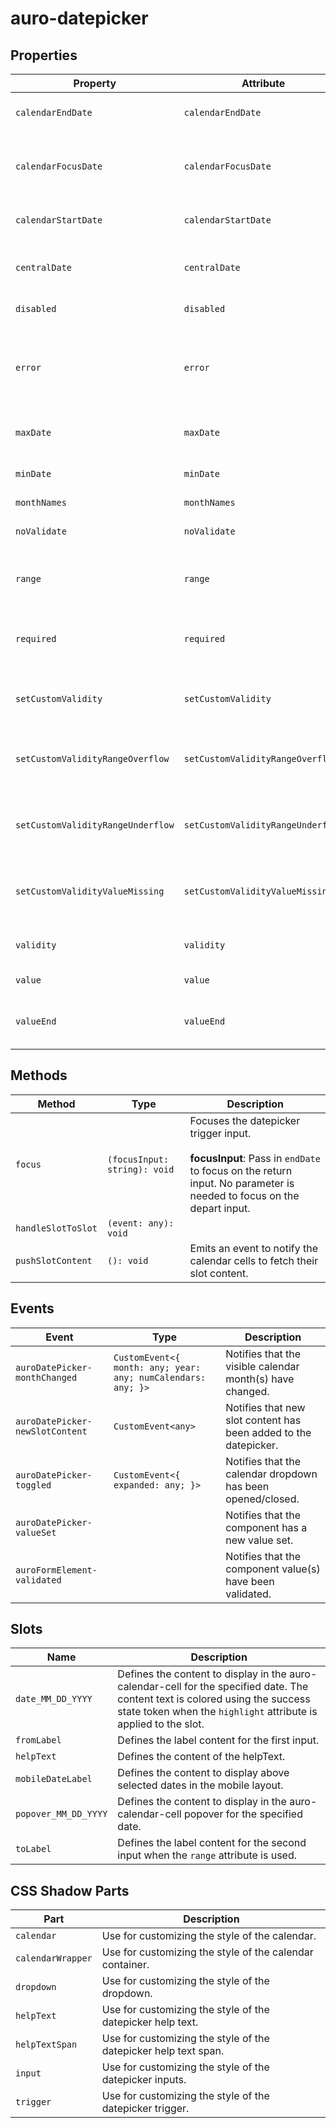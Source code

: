 # auro-datepicker

## Properties

| Property                          | Attribute                         | Type      | Default                                          | Description                                      |
|-----------------------------------|-----------------------------------|-----------|--------------------------------------------------|--------------------------------------------------|
| `calendarEndDate`                 | `calendarEndDate`                 | `String`  | "undefined"                                      | The last date that may be displayed in the calendar |
| `calendarFocusDate`               | `calendarFocusDate`               | `String`  | "value"                                          | The date that will first be visually rendered to the user in the calendar. |
| `calendarStartDate`               | `calendarStartDate`               | `String`  | "undefined"                                      | The first date that may be displayed in the calendar. |
| `centralDate`                     | `centralDate`                     | `String`  |                                                  | The date that determines the currently visible month. |
| `disabled`                        | `disabled`                        | `Boolean` | false                                            | If set, disables the datepicker.                 |
| `error`                           | `error`                           | `String`  |                                                  | When defined, sets persistent validity to `customError` and sets `setCustomValidity` = attribute value. |
| `maxDate`                         | `maxDate`                         | `String`  |                                                  | Maximum date. All dates after will be disabled.  |
| `minDate`                         | `minDate`                         | `String`  |                                                  | Minimum date. All dates before will be disabled. |
| `monthNames`                      | `monthNames`                      | `array`   | ["January","February","March","April","May","June","July","August","September","October","November","December"] |                                                  |
| `noValidate`                      | `noValidate`                      | `Boolean` | false                                            | If set, disables auto-validation on blur.        |
| `range`                           | `range`                           | `Boolean` | false                                            | If set, turns on date range functionality in auro-calendar. |
| `required`                        | `required`                        | `Boolean` | false                                            | Populates the `required` attribute on the input. Used for client-side validation. |
| `setCustomValidity`               | `setCustomValidity`               | `String`  |                                                  | Sets a custom help text message to display for all validityStates. |
| `setCustomValidityRangeOverflow`  | `setCustomValidityRangeOverflow`  | `String`  |                                                  | Custom help text message to display when validity = `rangeOverflow`. |
| `setCustomValidityRangeUnderflow` | `setCustomValidityRangeUnderflow` | `String`  |                                                  | Custom help text message to display when validity = `rangeUnderflow`. |
| `setCustomValidityValueMissing`   | `setCustomValidityValueMissing`   | `String`  |                                                  | Help text message to display when validity = `valueMissing`. |
| `validity`                        | `validity`                        | `String`  | "undefined"                                      | Specifies the `validityState` this element is in. |
| `value`                           | `value`                           | `String`  | "undefined"                                      | Value selected for the date picker.              |
| `valueEnd`                        | `valueEnd`                        | `String`  | "undefined"                                      | Value selected for the second date picker when using date range. |

## Methods

| Method             | Type                         | Description                                      |
|--------------------|------------------------------|--------------------------------------------------|
| `focus`            | `(focusInput: string): void` | Focuses the datepicker trigger input.<br /><br />**focusInput**: Pass in `endDate` to focus on the return input. No parameter is needed to focus on the depart input. |
| `handleSlotToSlot` | `(event: any): void`         |                                                  |
| `pushSlotContent`  | `(): void`                   | Emits an event to notify the calendar cells to fetch their slot content. |

## Events

| Event                           | Type                                             | Description                                      |
|---------------------------------|--------------------------------------------------|--------------------------------------------------|
| `auroDatePicker-monthChanged`   | `CustomEvent<{ month: any; year: any; numCalendars: any; }>` | Notifies that the visible calendar month(s) have changed. |
| `auroDatePicker-newSlotContent` | `CustomEvent<any>`                               | Notifies that new slot content has been added to the datepicker. |
| `auroDatePicker-toggled`        | `CustomEvent<{ expanded: any; }>`                | Notifies that the calendar dropdown has been opened/closed. |
| `auroDatePicker-valueSet`       |                                                  | Notifies that the component has a new value set. |
| `auroFormElement-validated`     |                                                  | Notifies that the component value(s) have been validated. |

## Slots

| Name                 | Description                                      |
|----------------------|--------------------------------------------------|
| `date_MM_DD_YYYY`    | Defines the content to display in the auro-calendar-cell for the specified date. The content text is colored using the success state token when the `highlight` attribute is applied to the slot. |
| `fromLabel`          | Defines the label content for the first input.   |
| `helpText`           | Defines the content of the helpText.             |
| `mobileDateLabel`    | Defines the content to display above selected dates in the mobile layout. |
| `popover_MM_DD_YYYY` | Defines the content to display in the auro-calendar-cell popover for the specified date. |
| `toLabel`            | Defines the label content for the second input when the `range` attribute is used. |

## CSS Shadow Parts

| Part              | Description                                      |
|-------------------|--------------------------------------------------|
| `calendar`        | Use for customizing the style of the calendar.   |
| `calendarWrapper` | Use for customizing the style of the calendar container. |
| `dropdown`        | Use for customizing the style of the dropdown.   |
| `helpText`        | Use for customizing the style of the datepicker help text. |
| `helpTextSpan`    | Use for customizing the style of the datepicker help text span. |
| `input`           | Use for customizing the style of the datepicker inputs. |
| `trigger`         | Use for customizing the style of the datepicker trigger. |
